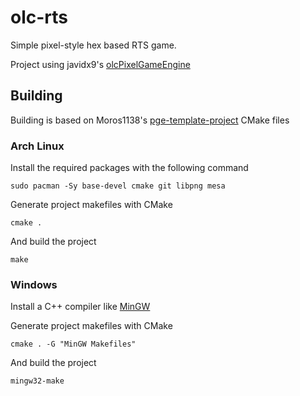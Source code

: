 # olc-rts

Simple pixel-style hex based RTS game.

Project using javidx9's [olcPixelGameEngine](https://github.com/OneLoneCoder/olcPixelGameEngine)

## Building

Building is based on Moros1138's [pge-template-project](https://github.com/Moros1138/pge-template-project) CMake files

### Arch Linux

Install the required packages with the following command

`sudo pacman -Sy base-devel cmake git libpng mesa`

Generate project makefiles with CMake

`cmake .`

And build the project

`make`

### Windows

Install a C++ compiler like [MinGW](https://sourceforge.net/projects/mingw/)

Generate project makefiles with CMake

`cmake . -G "MinGW Makefiles"`

And build the project

`mingw32-make`
